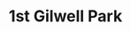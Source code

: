 ---
title: 1st Gilwell Park
type: necker
layout: section
publishDate: 2025-07-21T20:00:00Z
params:
  showNecker: triple
  rightOuterBorder: tsa-khaki
  leftOuterBorder: tsa-khaki
  rightMiddleBorder: tsa-khaki
  leftMiddleBorder: tsa-khaki
  rightInnerBorder: tsa-khaki
  leftInnerBorder: tsa-khaki
  rightMain: tsa-khaki
  leftMain: tsa-khaki
---